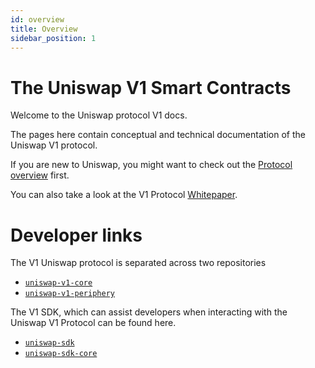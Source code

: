 ```yaml
---
id: overview
title: Overview
sidebar_position: 1
---
```


# The Uniswap V1 Smart Contracts

Welcome to the Uniswap protocol V1 docs.

The pages here contain conceptual and technical documentation of the Uniswap V1 protocol.

If you are new to Uniswap, you might want to check out the [Protocol overview](../V1/concepts/protocol-overview/how-uniswap-works) first.

You can also take a look at the V1 Protocol <a href='/whitepaper.pdf' target='_blank' rel='noopener noreferrer'>Whitepaper</a>.

# Developer links

The V1 Uniswap protocol is separated across two repositories

- [`uniswap-v1-core`](https://github.com/Uniswap/uniswap-v1-core)
- [`uniswap-v1-periphery`](https://github.com/Uniswap/uniswap-v1-periphery)

The V1 SDK, which can assist developers when interacting with the Uniswap V1 Protocol can be found here.

- [`uniswap-sdk`](https://github.com/Uniswap/uniswap-v1-sdk)
- [`uniswap-sdk-core`](https://github.com/Uniswap/uniswap-sdk-core)
